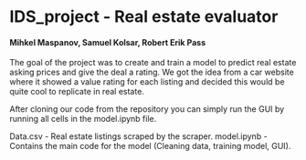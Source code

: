 # IDS_project - Real estate evaluator

#### Mihkel Maspanov, Samuel Kolsar, Robert Erik Pass

The goal of the project was to create and train a model to predict real estate asking prices and give the deal a rating.
We got the idea from a car website where it showed a value rating for each listing and decided this would be quite cool to replicate in real estate.

After cloning our code from the repository you can simply run the GUI by running all cells in the model.ipynb file.

Data.csv - Real estate listings scraped by the scraper.
model.ipynb - Contains the main code for the model (Cleaning data, training model, GUI).
